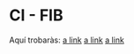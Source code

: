 # CI - FIB
Aquí trobaràs:
[a link](https://github.com/hialvaro/CI-FIB/blob/master/README.md)
[a link](https://github.com/hialvaro/CI-FIB/tree/master/tests-atenea)
[a link](https://github.com/hialvaro/CI-FIB/tree/master/Practicas)
